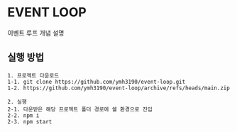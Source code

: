 # EVENT LOOP

이벤트 루프 개념 설명

## 실행 방법

    1. 프로젝트 다운로드
    1-1. git clone https://github.com/ymh3190/event-loop.git
    1-2. https://github.com/ymh3190/event-loop/archive/refs/heads/main.zip

    2. 실행
    2-1. 다운받은 해당 프로젝트 폴더 경로에 쉘 환경으로 진입
    2-2. npm i
    2-3. npm start
